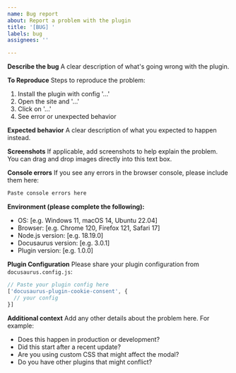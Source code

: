 ```yaml
---
name: Bug report
about: Report a problem with the plugin
title: '[BUG] '
labels: bug
assignees: ''

---
```


**Describe the bug**
A clear description of what's going wrong with the plugin.

**To Reproduce**
Steps to reproduce the problem:

1. Install the plugin with config '...'
2. Open the site and '...'
3. Click on '...'
4. See error or unexpected behavior

**Expected behavior**
A clear description of what you expected to happen instead.

**Screenshots**
If applicable, add screenshots to help explain the problem. You can drag and drop images directly into this text box.

**Console errors**
If you see any errors in the browser console, please include them here:

```bash
Paste console errors here
```

**Environment (please complete the following):**

- OS: [e.g. Windows 11, macOS 14, Ubuntu 22.04]
- Browser: [e.g. Chrome 120, Firefox 121, Safari 17]
- Node.js version: [e.g. 18.19.0]
- Docusaurus version: [e.g. 3.0.1]
- Plugin version: [e.g. 1.0.0]

**Plugin Configuration**
Please share your plugin configuration from `docusaurus.config.js`:

```javascript
// Paste your plugin config here
['docusaurus-plugin-cookie-consent', {
  // your config
}]
```

**Additional context**
Add any other details about the problem here. For example:

- Does this happen in production or development?
- Did this start after a recent update?
- Are you using custom CSS that might affect the modal?
- Do you have other plugins that might conflict?
